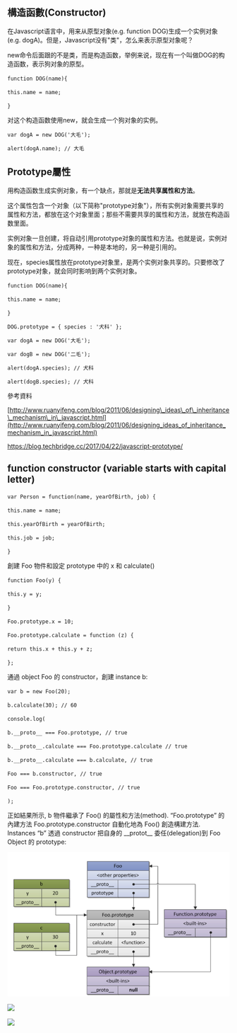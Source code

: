 ## 構造函數\(Constructor\)

在Javascript语言中，用来从原型对象\(e.g. function DOG\)生成一个实例对象\(e.g. dogA\)。但是，Javascript没有"类"，怎么来表示原型对象呢？

new命令后面跟的不是类，而是构造函数，举例来说，现在有一个叫做DOG的构造函数，表示狗对象的原型。

`function DOG(name){`

`this.name = name;`

`}`

对这个构造函数使用new，就会生成一个狗对象的实例。

`var dogA = new DOG('大毛');`

`alert(dogA.name); // 大毛`

## Prototype屬性

用构造函数生成实例对象，有一个缺点，那就是**无法共享属性和方法**。

这个属性包含一个对象（以下简称"prototype对象"），所有实例对象需要共享的属性和方法，都放在这个对象里面；那些不需要共享的属性和方法，就放在构造函数里面。

实例对象一旦创建，将自动引用prototype对象的属性和方法。也就是说，实例对象的属性和方法，分成两种，一种是本地的，另一种是引用的。

现在，species属性放在prototype对象里，是两个实例对象共享的。只要修改了prototype对象，就会同时影响到两个实例对象。

`function DOG(name){`

`this.name = name;`

`}`

`DOG.prototype = { species : '犬科' };`

`var dogA = new DOG('大毛');`

`var dogB = new DOG('二毛');`

`alert(dogA.species); // 犬科`

`alert(dogB.species); // 犬科`

參考資料

[http://www.ruanyifeng.com/blog/2011/06/designing\_ideas\_of\_inheritance\_mechanism\_in\_javascript.html](http://www.ruanyifeng.com/blog/2011/06/designing_ideas_of_inheritance_mechanism_in_javascript.html)

https://blog.techbridge.cc/2017/04/22/javascript-prototype/

## function constructor \(variable starts with capital letter\)

`var Person = function(name, yearOfBirth, job) {`

`this.name = name;`

`this.yearOfBirth = yearOfBirth;`

`this.job = job;`

`}`

創建 Foo 物件和設定 prototype 中的 x 和 calculate\(\)

`function Foo(y) {`

`this.y = y;`

`}`

`Foo.prototype.x = 10;`

`Foo.prototype.calculate = function (z) {`

`return this.x + this.y + z;`

`};`

通過 object Foo 的 constructor，創建 instance b:

`var b = new Foo(20);`

`b.calculate(30); // 60`

`console.log(`

`b.__proto__ === Foo.prototype, // true`

`b.__proto__.calculate === Foo.prototype.calculate // true`

`b.__proto__.calculate === b.calculate, // true`

`Foo === b.constructor, // true`

`Foo === Foo.prototype.constructor, // true`

`);`

正如結果所示, b 物件繼承了 Foo\(\) 的屬性和方法\(method\). “Foo.prototype” 的內建方法 Foo.prototype.constructor 自動化地為 Foo\(\) 創造構建方法.  
Instances “b” 透過 constructor 把自身的 \_\_protot\_\_ 委任\(delegation\)到 Foo Object 的 prototype:

![](/assets/js-13)

![](blob:file:///bccb5ad5-7f7d-4558-a7a2-75904196481f)

![](blob:file:///1077cbd0-a5c1-4208-afa4-7021297e4c93)

